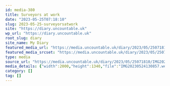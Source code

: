 ```yaml
---
id: media-380
title: Surveyors at work
date: "2023-05-25T07:18:10"
slug: 2023-05-25-surveyorsatwork
site: "https://diary.uncountable.uk"
wp_url: "https://diary.uncountable.uk"
root_slug: diary
site_name: My Diary
featured_media_url: "https://media.uncountable.uk/diary/2023/05/25071810/IMG20230524130857.webp"
featured_media_srcset: "https://media.uncountable.uk/diary/2023/05/25071810/IMG20230524130857-300x201.webp 300w, https://media.uncountable.uk/diary/2023/05/25071810/IMG20230524130857-1024x686.webp 1024w, https://media.uncountable.uk/diary/2023/05/25071810/IMG20230524130857-150x150.webp 150w, https://media.uncountable.uk/diary/2023/05/25071810/IMG20230524130857-640x429.webp 640w, https://media.uncountable.uk/diary/2023/05/25071810/IMG20230524130857.webp 2000w"
type: media
source_url: "https://media.uncountable.uk/diary/2023/05/25071810/IMG20230524130857.webp"
media_details: {"width":2000,"height":1340,"file":"IMG20230524130857.webp","filesize":185828,"sizes":{"medium":{"file":"IMG20230524130857-300x201.webp","width":300,"height":201,"filesize":24390,"mime_type":"image/webp","source_url":"https://media.uncountable.uk/diary/2023/05/25071810/IMG20230524130857-300x201.webp"},"large":{"file":"IMG20230524130857-1024x686.webp","width":1024,"height":686,"filesize":244200,"mime_type":"image/webp","source_url":"https://media.uncountable.uk/diary/2023/05/25071810/IMG20230524130857-1024x686.webp"},"thumbnail":{"file":"IMG20230524130857-150x150.webp","width":150,"height":150,"filesize":9394,"mime_type":"image/webp","source_url":"https://media.uncountable.uk/diary/2023/05/25071810/IMG20230524130857-150x150.webp"},"mobwidth":{"file":"IMG20230524130857-640x429.webp","width":640,"height":429,"filesize":104112,"mime_type":"image/webp","source_url":"https://media.uncountable.uk/diary/2023/05/25071810/IMG20230524130857-640x429.webp"},"full":{"file":"IMG20230524130857.webp","width":2000,"height":1340,"mime_type":"image/webp","source_url":"https://media.uncountable.uk/diary/2023/05/25071810/IMG20230524130857.webp"}},"image_meta":{"aperture":"0","credit":"","camera":"","caption":"","created_timestamp":"0","copyright":"","focal_length":"0","iso":"0","shutter_speed":"0","title":"","orientation":"0","keywords":[]}}
category: []
tag: []
---
```


